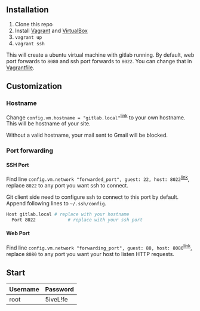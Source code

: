 ## Installation

1. Clone this repo
1. Install [Vagrant](http://www.vagrantup.com/) and [VirtualBox](https://www.virtualbox.org/)
1. `vagrant up`
1. `vagrant ssh`

This will create a ubuntu virtual machine with gitlab running. By default, web port forwards to `8080` and ssh port forwards to `8022`. You can change that in [Vagrantfile](Vagrantfile#L26~L27).

## Customization

### Hostname

Change `config.vm.hostname = "gitlab.local"`<sup>[link](Vagrantfile#L16)</sup> to your own hostname. This will be hostname of your site.

Without a valid hostname, your mail sent to Gmail will be blocked.

### Port forwarding

#### SSH Port

Find line `config.vm.network "forwarded_port", guest: 22, host: 8022`<sup>[link](Vagrantfile#L27)</sup>, replace `8022` to any port you want ssh to connect.

Git client side need to configure ssh to connect to this port by default. Append following lines to `~/.ssh/config`.

```sh
Host gitlab.local # replace with your hostname
  Port 8022            # replace with your ssh port
```

#### Web Port

Find line `config.vm.network "forwarding_port", guest: 80, host: 8080`<sup>[link](Vagrantfile#L26)</sup>, replace `8080` to any port you want your host to listen HTTP requests.

## Start

Username | Password
---------|-----------
root     | 5iveL!fe     
